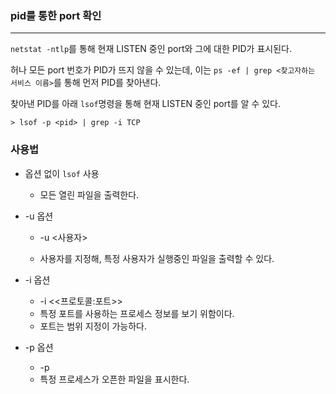 ### pid를 통한 port 확인

<hr>


`netstat -ntlp`를 통해 현재 LISTEN 중인 port와 그에 대한 PID가 표시된다.

허나 모든 port 번호가 PID가 뜨지 않을 수 있는데, 이는 `ps -ef | grep <찾고자하는 서비스 이름>`를 통해 먼저 PID를 찾아낸다.



찾아낸 PID를 아래 `lsof`명령을 통해 현재 LISTEN 중인 port를 알 수 있다.

```
> lsof -p <pid> | grep -i TCP
```



### 사용법

- 옵션 없이 `lsof` 사용
  - 모든 열린 파일을 출력한다.

- -u 옵션

  - -u <사용자>

  - 사용자를 지정해, 특정 사용자가 실행중인 파일을 출력할 수 있다.

- -i 옵션

  - -i <<프로토콜:포트>>
  - 특정 포트를 사용하는 프로세스 정보를 보기 위함이다.
  - 포트는 범위 지정이 가능하다.

- -p 옵션

  - -p <PID>
  - 특정 프로세스가 오픈한 파일을 표시한다.